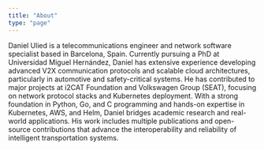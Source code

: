```yaml
---
title: "About"
type: "page"
---
```


Daniel Ulied is a telecommunications engineer and network software specialist based in Barcelona, Spain. Currently pursuing a PhD at Universidad Miguel Hernández, Daniel has extensive experience developing advanced V2X communication protocols and scalable cloud architectures, particularly in automotive and safety-critical systems. He has contributed to major projects at i2CAT Foundation and Volkswagen Group (SEAT), focusing on network protocol stacks and Kubernetes deployment. With a strong foundation in Python, Go, and C programming and hands-on expertise in Kubernetes, AWS, and Helm, Daniel bridges academic research and real-world applications. His work includes multiple publications and open-source contributions that advance the interoperability and reliability of intelligent transportation systems.
